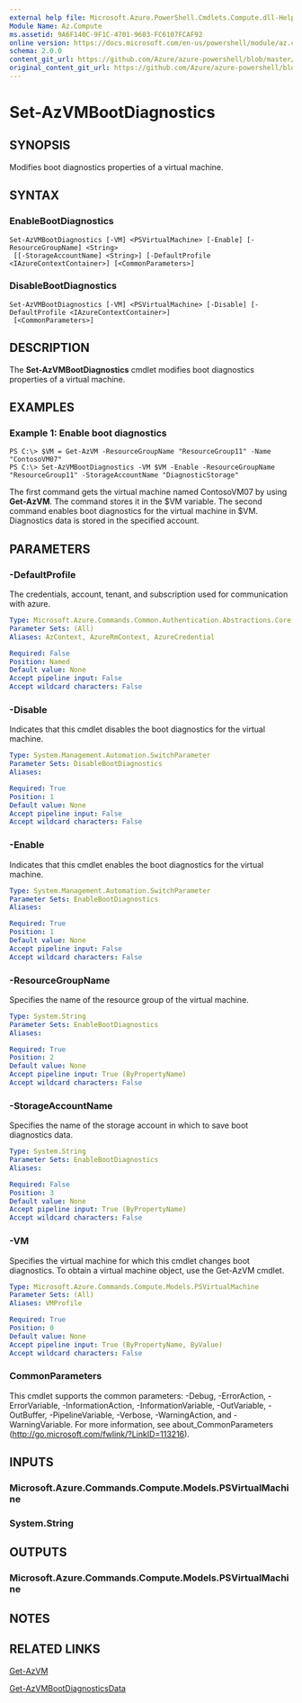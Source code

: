```yaml
---
external help file: Microsoft.Azure.PowerShell.Cmdlets.Compute.dll-Help.xml
Module Name: Az.Compute
ms.assetid: 9A6F140C-9F1C-4701-9603-FC6107FCAF92
online version: https://docs.microsoft.com/en-us/powershell/module/az.compute/set-azvmbootdiagnostics
schema: 2.0.0
content_git_url: https://github.com/Azure/azure-powershell/blob/master/src/Compute/Compute/help/Set-AzVMBootDiagnostics.md
original_content_git_url: https://github.com/Azure/azure-powershell/blob/master/src/Compute/Compute/help/Set-AzVMBootDiagnostics.md
---
```


# Set-AzVMBootDiagnostics

## SYNOPSIS
Modifies boot diagnostics properties of a virtual machine.

## SYNTAX

### EnableBootDiagnostics
```
Set-AzVMBootDiagnostics [-VM] <PSVirtualMachine> [-Enable] [-ResourceGroupName] <String>
 [[-StorageAccountName] <String>] [-DefaultProfile <IAzureContextContainer>] [<CommonParameters>]
```

### DisableBootDiagnostics
```
Set-AzVMBootDiagnostics [-VM] <PSVirtualMachine> [-Disable] [-DefaultProfile <IAzureContextContainer>]
 [<CommonParameters>]
```

## DESCRIPTION
The **Set-AzVMBootDiagnostics** cmdlet modifies boot diagnostics properties of a virtual machine.

## EXAMPLES

### Example 1: Enable boot diagnostics
```
PS C:\> $VM = Get-AzVM -ResourceGroupName "ResourceGroup11" -Name "ContosoVM07"
PS C:\> Set-AzVMBootDiagnostics -VM $VM -Enable -ResourceGroupName "ResourceGroup11" -StorageAccountName "DiagnosticStorage"
```

The first command gets the virtual machine named ContosoVM07 by using **Get-AzVM**.
The command stores it in the $VM variable.
The second command enables boot diagnostics for the virtual machine in $VM.
Diagnostics data is stored in the specified account.

## PARAMETERS

### -DefaultProfile
The credentials, account, tenant, and subscription used for communication with azure.

```yaml
Type: Microsoft.Azure.Commands.Common.Authentication.Abstractions.Core.IAzureContextContainer
Parameter Sets: (All)
Aliases: AzContext, AzureRmContext, AzureCredential

Required: False
Position: Named
Default value: None
Accept pipeline input: False
Accept wildcard characters: False
```

### -Disable
Indicates that this cmdlet disables the boot diagnostics for the virtual machine.

```yaml
Type: System.Management.Automation.SwitchParameter
Parameter Sets: DisableBootDiagnostics
Aliases:

Required: True
Position: 1
Default value: None
Accept pipeline input: False
Accept wildcard characters: False
```

### -Enable
Indicates that this cmdlet enables the boot diagnostics for the virtual machine.

```yaml
Type: System.Management.Automation.SwitchParameter
Parameter Sets: EnableBootDiagnostics
Aliases:

Required: True
Position: 1
Default value: None
Accept pipeline input: False
Accept wildcard characters: False
```

### -ResourceGroupName
Specifies the name of the resource group of the virtual machine.

```yaml
Type: System.String
Parameter Sets: EnableBootDiagnostics
Aliases:

Required: True
Position: 2
Default value: None
Accept pipeline input: True (ByPropertyName)
Accept wildcard characters: False
```

### -StorageAccountName
Specifies the name of the storage account in which to save boot diagnostics data.

```yaml
Type: System.String
Parameter Sets: EnableBootDiagnostics
Aliases:

Required: False
Position: 3
Default value: None
Accept pipeline input: True (ByPropertyName)
Accept wildcard characters: False
```

### -VM
Specifies the virtual machine for which this cmdlet changes boot diagnostics.
To obtain a virtual machine object, use the Get-AzVM cmdlet.

```yaml
Type: Microsoft.Azure.Commands.Compute.Models.PSVirtualMachine
Parameter Sets: (All)
Aliases: VMProfile

Required: True
Position: 0
Default value: None
Accept pipeline input: True (ByPropertyName, ByValue)
Accept wildcard characters: False
```

### CommonParameters
This cmdlet supports the common parameters: -Debug, -ErrorAction, -ErrorVariable, -InformationAction, -InformationVariable, -OutVariable, -OutBuffer, -PipelineVariable, -Verbose, -WarningAction, and -WarningVariable. For more information, see about_CommonParameters (http://go.microsoft.com/fwlink/?LinkID=113216).

## INPUTS

### Microsoft.Azure.Commands.Compute.Models.PSVirtualMachine

### System.String

## OUTPUTS

### Microsoft.Azure.Commands.Compute.Models.PSVirtualMachine

## NOTES

## RELATED LINKS

[Get-AzVM](./Get-AzVM.md)

[Get-AzVMBootDiagnosticsData](./Get-AzVMBootDiagnosticsData.md)


